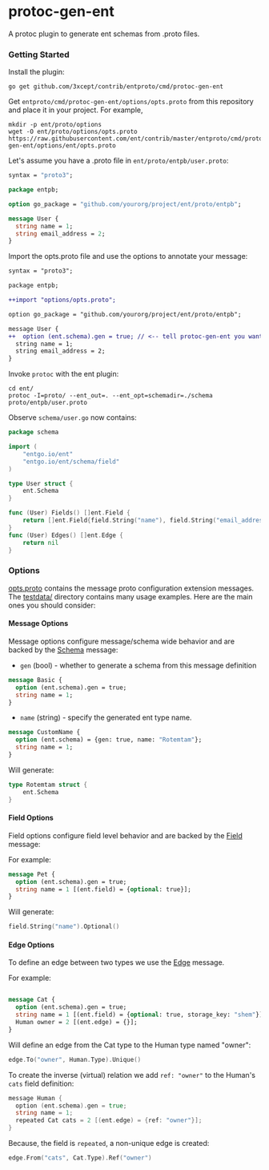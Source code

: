 # protoc-gen-ent

A protoc plugin to generate ent schemas from .proto files.

### Getting Started

Install the plugin:

```shell
go get github.com/3xcept/contrib/entproto/cmd/protoc-gen-ent
```

Get `entproto/cmd/protoc-gen-ent/options/opts.proto` from this repository and place it in your project. For example,

```shell
mkdir -p ent/proto/options
wget -O ent/proto/options/opts.proto https://raw.githubusercontent.com/ent/contrib/master/entproto/cmd/protoc-gen-ent/options/ent/opts.proto
```

Let's assume you have a .proto file in `ent/proto/entpb/user.proto`:

```protobuf
syntax = "proto3";

package entpb;

option go_package = "github.com/yourorg/project/ent/proto/entpb";

message User {
  string name = 1;
  string email_address = 2;
}
```

Import the opts.proto file and use the options to annotate your message:

```diff
syntax = "proto3";

package entpb;

++import "options/opts.proto";

option go_package = "github.com/yourorg/project/ent/proto/entpb";

message User {
++  option (ent.schema).gen = true; // <-- tell protoc-gen-ent you want to generate a schema from this message
  string name = 1;
  string email_address = 2;
}
```

Invoke `protoc` with the ent plugin:

```shell
cd ent/
protoc -I=proto/ --ent_out=. --ent_opt=schemadir=./schema proto/entpb/user.proto
```

Observe `schema/user.go` now contains:

```go
package schema

import (
	"entgo.io/ent"
	"entgo.io/ent/schema/field"
)

type User struct {
	ent.Schema
}

func (User) Fields() []ent.Field {
	return []ent.Field{field.String("name"), field.String("email_address")}
}
func (User) Edges() []ent.Edge {
	return nil
}
```

### Options

[opts.proto](options/ent/opts.proto) contains the message proto configuration extension messages.
The [testdata/](testdata)
directory contains many usage examples. Here are the main ones you should consider:

#### Message Options

Message options configure message/schema wide behavior and are backed by the [Schema](options/ent/opts.proto#L7)
message:

- `gen` (bool) - whether to generate a schema from this message definition

```protobuf
message Basic {
  option (ent.schema).gen = true;
  string name = 1;
}
```

- `name` (string) - specify the generated ent type name.

```protobuf
message CustomName {
  option (ent.schema) = {gen: true, name: "Rotemtam"};
  string name = 1;
}
```

Will generate:

```go
type Rotemtam struct {
	ent.Schema
}
```

#### Field Options

Field options configure field level behavior and are backed by the [Field](options/ent/opts.proto#L16) message:

For example:

```protobuf
message Pet {
  option (ent.schema).gen = true;
  string name = 1 [(ent.field) = {optional: true}];
}
```

Will generate:

```go
field.String("name").Optional()
```

#### Edge Options

To define an edge between two types we use the [Edge](options/ent/opts.proto#L28) message.

For example:

```protobuf

message Cat {
  option (ent.schema).gen = true;
  string name = 1 [(ent.field) = {optional: true, storage_key: "shem"}];
  Human owner = 2 [(ent.edge) = {}];
}
```

Will define an edge from the Cat type to the Human type named "owner":

```go
edge.To("owner", Human.Type).Unique()
```

To create the inverse (virtual) relation we add `ref: "owner"` to the Human's `cats` field definition:

```go
message Human {
  option (ent.schema).gen = true;
  string name = 1;
  repeated Cat cats = 2 [(ent.edge) = {ref: "owner"}];
}
```

Because, the field is `repeated`, a non-unique edge is created:

```go
edge.From("cats", Cat.Type).Ref("owner")
```
